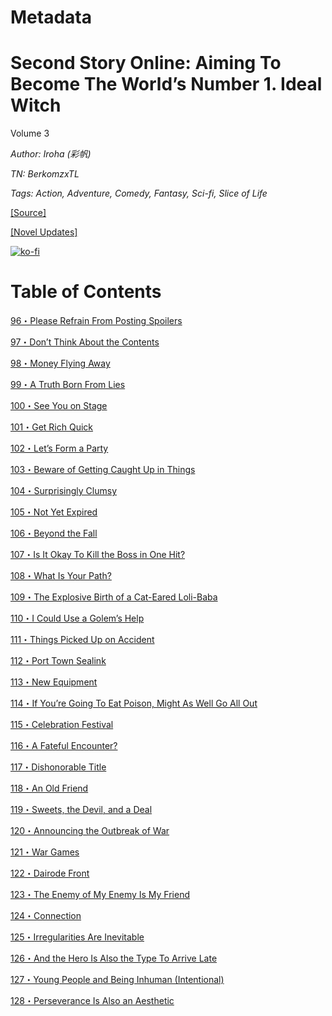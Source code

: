 # Metadata

# Second Story Online: Aiming To Become The World’s Number 1. Ideal Witch
  
Volume 3

_Author:_ _Iroha (彩帆)_

_TN: BerkomzxTL_

_Tags: Action, Adventure, Comedy, Fantasy, Sci-fi, Slice of Life_

[\[Source\]](https://ncode.syosetu.com/n6771dp/)

[\[Novel Updates\]](https://www.novelupdates.com/series/second-story-online-aiming-to-become-the-worlds-number-1-ideal-witch/)


[![ko-fi](https://ko-fi.com/img/githubbutton_sm.svg)](https://ko-fi.com/I2I117SQUE)



# Table of Contents

[96・Please Refrain From Posting Spoilers](./chapters/Section0096.md)

[97・Don’t Think About the Contents](./chapters/Section0097.md)

[98・Money Flying Away](./chapters/Section0098.md)

[99・A Truth Born From Lies](./chapters/Section0099.md)

[100・See You on Stage](./chapters/Section0100.md)

[101・Get Rich Quick](./chapters/Section0101.md)

[102・Let’s Form a Party](./chapters/Section0102.md)

[103・Beware of Getting Caught Up in Things](./chapters/Section0103.md)

[104・Surprisingly Clumsy](./chapters/Section0104.md)

[105・Not Yet Expired](./chapters/Section0105.md)

[106・Beyond the Fall](./chapters/Section0106.md)

[107・Is It Okay To Kill the Boss in One Hit?](./chapters/Section0107.md)

[108・What Is Your Path?](./chapters/Section0108.md)

[109・The Explosive Birth of a Cat-Eared Loli-Baba](./chapters/Section0109.md)

[110・I Could Use a Golem’s Help](./chapters/Section0110.md)

[111・Things Picked Up on Accident](./chapters/Section0111.md)

[112・Port Town Sealink](./chapters/Section0112.md)

[113・New Equipment](./chapters/Section0113.md)

[114・If You’re Going To Eat Poison, Might As Well Go All Out](./chapters/Section0114.md)

[115・Celebration Festival](./chapters/Section0115.md)

[116・A Fateful Encounter?](./chapters/Section0116.md)

[117・Dishonorable Title](./chapters/Section0117.md)

[118・An Old Friend](./chapters/Section0118.md)

[119・Sweets, the Devil, and a Deal](./chapters/Section0119.md)

[120・Announcing the Outbreak of War](./chapters/Section0120.md)

[121・War Games](./chapters/Section0121.md)

[122・Dairode Front](./chapters/Section0122.md)

[123・The Enemy of My Enemy Is My Friend](./chapters/Section0123.md)

[124・Connection](./chapters/Section0124.md)

[125・Irregularities Are Inevitable](./chapters/Section0125.md)

[126・And the Hero Is Also the Type To Arrive Late](./chapters/Section0126.md)

[127・Young People and Being Inhuman (Intentional)](./chapters/Section0127.md)

[128・Perseverance Is Also an Aesthetic](./chapters/Section0128.md)
